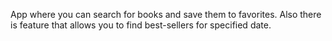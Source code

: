 App where you can search for books and save them to favorites. Also there is feature that allows you to find best-sellers for specified date.
